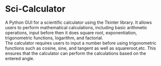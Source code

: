 # Sci-Calculator
A Python  GUI for a scientific calculator using the Tkinter library. It allows users to perform mathematical calculations, including basic arithmetic operations, input before then it does square root, exponentiation, trigonometric functions, logarithm, and factorial.  
The calculator requires users to input a number before using trigonometric functions such as cosine, sine, and tangent as well as squareroot,etc. This ensures that the calculator can perform the calculations based on the entered angle.
